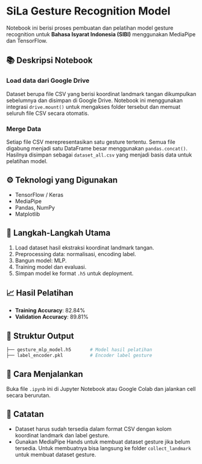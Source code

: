 # SiLa Gesture Recognition Model

Notebook ini berisi proses pembuatan dan pelatihan model gesture recognition untuk **Bahasa Isyarat Indonesia (SIBI)** menggunakan MediaPipe dan TensorFlow.

## 📚 Deskripsi Notebook

### Load data dari Google Drive
Dataset berupa file CSV yang berisi koordinat landmark tangan dikumpulkan sebelumnya dan disimpan di Google Drive. Notebook ini menggunakan integrasi `drive.mount()` untuk mengakses folder tersebut dan memuat seluruh file CSV secara otomatis.

### Merge Data
Setiap file CSV merepresentasikan satu gesture tertentu. Semua file digabung menjadi satu DataFrame besar menggunakan `pandas.concat()`. Hasilnya disimpan sebagai `dataset_all.csv` yang menjadi basis data untuk pelatihan model.

## ⚙️ Teknologi yang Digunakan

- TensorFlow / Keras
- MediaPipe
- Pandas, NumPy
- Matplotlib

## 🧪 Langkah-Langkah Utama

1. Load dataset hasil ekstraksi koordinat landmark tangan.
2. Preprocessing data: normalisasi, encoding label.
3. Bangun model: MLP.
4. Training model dan evaluasi.
5. Simpan model ke format `.h5` untuk deployment.

## 📈 Hasil Pelatihan

- **Training Accuracy**: 82.84%
- **Validation Accuracy**: 89.81%

## 📁 Struktur Output

```bash
├── gesture_mlp_model.h5       # Model hasil pelatihan
├── label_encoder.pkl          # Encoder label gesture
```

## 🚀 Cara Menjalankan

Buka file `.ipynb` ini di Jupyter Notebook atau Google Colab dan jalankan cell secara berurutan.

## 📝 Catatan

- Dataset harus sudah tersedia dalam format CSV dengan kolom koordinat landmark dan label gesture.
- Gunakan MediaPipe Hands untuk membuat dataset gesture jika belum tersedia. Untuk membuatnya bisa langsung ke folder `collect_landmark` untuk membuat dataset gesture.
